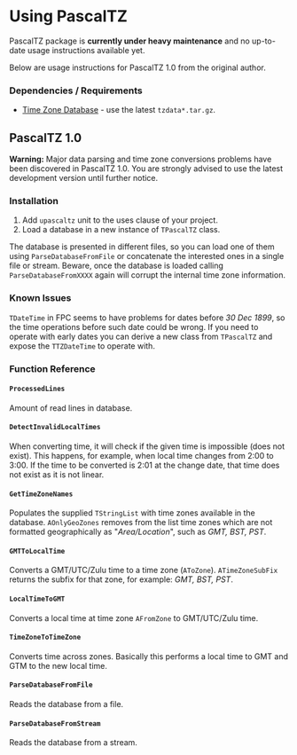 # Using PascalTZ

PascalTZ package is **currently under heavy maintenance** and no up-to-date usage instructions available yet.

Below are usage instructions for PascalTZ 1.0 from the original author.

### Dependencies / Requirements

- [Time Zone Database](https://www.iana.org/time-zones) - use the latest `tzdata*.tar.gz`.

## PascalTZ 1.0

**Warning:** Major data parsing and time zone conversions problems have been discovered in PascalTZ 1.0. You are strongly advised to use the latest development version until further notice.

### Installation

1. Add `upascaltz` unit to the uses clause of your project.
2. Load a database in a new instance of `TPascalTZ` class.

The database is presented in different files, so you can load one of them using `ParseDatabaseFromFile` or concatenate the interested ones in a single file or stream. Beware, once the database is loaded calling `ParseDatabaseFromXXXX` again will corrupt the internal time zone information.

### Known Issues

`TDateTime` in FPC seems to have problems for dates before *30 Dec 1899*, so the time operations before such date could be wrong. If you need to operate with early dates you can derive a new class from `TPascalTZ` and expose the `TTZDateTime` to operate with.

### Function Reference

#### `ProcessedLines`

Amount of read lines in database.

#### `DetectInvalidLocalTimes`

When converting time, it will check if the given time is impossible (does not exist). This happens, for example, when local time changes from 2:00 to 3:00. If the time to be converted is 2:01 at the change date, that time does not exist as it is not linear.

#### `GetTimeZoneNames`

Populates the supplied `TStringList` with time zones available in the database. `AOnlyGeoZones` removes from the list time zones which are not formatted geographically as "*Area/Location*", such as *GMT, BST, PST*.

#### `GMTToLocalTime`

Converts a GMT/UTC/Zulu time to a time zone (`AToZone`). `ATimeZoneSubFix` returns the subfix for that zone, for example: *GMT, BST, PST*.

#### `LocalTimeToGMT`

Converts a local time at time zone `AFromZone` to GMT/UTC/Zulu time.

#### `TimeZoneToTimeZone`

Converts time across zones. Basically this performs a local time to GMT and GTM to the new local time.

#### `ParseDatabaseFromFile`

Reads the database from a file.

#### `ParseDatabaseFromStream`

Reads the database from a stream.

